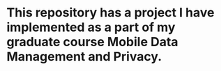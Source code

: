 # This repository has a project I have implemented as a part of my graduate course Mobile Data Management and Privacy.
